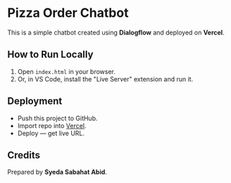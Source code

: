 # Pizza Order Chatbot

This is a simple chatbot created using **Dialogflow** and deployed on **Vercel**.

## How to Run Locally
1. Open `index.html` in your browser.
2. Or, in VS Code, install the "Live Server" extension and run it.

## Deployment
- Push this project to GitHub.
- Import repo into [Vercel](https://vercel.com/sabahat-abids-projects).
- Deploy — get live URL.

## Credits
Prepared by **Syeda Sabahat Abid**.




